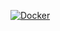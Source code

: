 [![Docker](https://github.com/CINECA-HPC/container_jacamar/actions/workflows/docker-publish.yml/badge.svg)](https://github.com/CINECA-HPC/container_jacamar/actions/workflows/docker-publish.yml)
